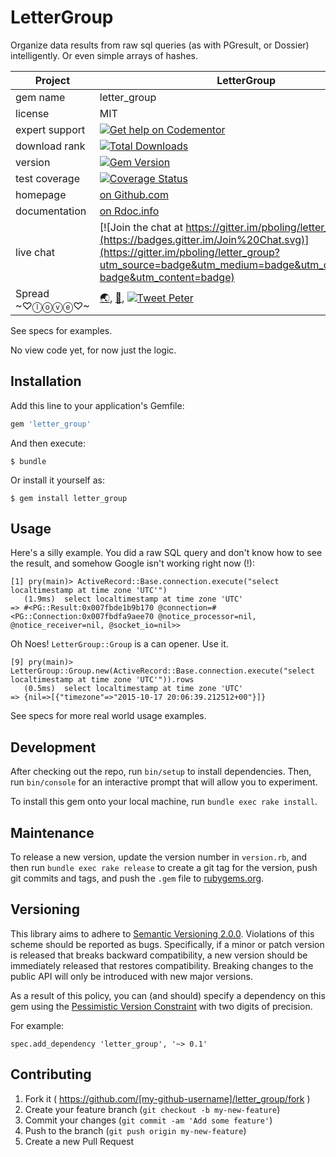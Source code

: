 # LetterGroup

Organize data results from raw sql queries (as with PGresult, or Dossier) intelligently.  Or even simple arrays of hashes.

| Project                 |  LetterGroup    |
|------------------------ | ----------------- |
| gem name                |  letter_group   |
| license                 |  MIT              |
| expert support          |  [![Get help on Codementor](https://cdn.codementor.io/badges/get_help_github.svg)](https://www.codementor.io/peterboling?utm_source=github&utm_medium=button&utm_term=peterboling&utm_campaign=github) |
| download rank               |  [![Total Downloads](https://img.shields.io/gem/rt/letter_group.svg)](https://rubygems.org/gems/letter_group) |
| version                 |  [![Gem Version](https://badge.fury.io/rb/letter_group.png)](http://badge.fury.io/rb/letter_group) |
| test coverage           |  [![Coverage Status](https://coveralls.io/repos/pboling/letter_group/badge.png)](https://coveralls.io/r/pboling/letter_group) |
| homepage                |  [on Github.com][homepage] |
| documentation           |  [on Rdoc.info][documentation] |
| live chat               |  [![Join the chat at https://gitter.im/pboling/letter_group](https://badges.gitter.im/Join%20Chat.svg)](https://gitter.im/pboling/letter_group?utm_source=badge&utm_medium=badge&utm_campaign=pr-badge&utm_content=badge) |
| Spread ~♡ⓛⓞⓥⓔ♡~      |  [🌏](https://about.me/peter.boling), [👼](https://angel.co/peter-boling), [![Tweet Peter](https://img.shields.io/twitter/follow/galtzo.svg?style=social&label=Follow)](http://twitter.com/galtzo) |

[semver]: http://semver.org/
[pvc]: http://docs.rubygems.org/read/chapter/16#page74
[railsbling]: http://www.railsbling.com
[peterboling]: http://www.peterboling.com
[documentation]: http://rdoc.info/github/pboling/letter_group/frames
[homepage]: https://github.com/pboling/letter_group

See specs for examples.

No view code yet, for now just the logic.

## Installation

Add this line to your application's Gemfile:

```ruby
gem 'letter_group'
```

And then execute:

    $ bundle

Or install it yourself as:

    $ gem install letter_group

## Usage

Here's a silly example.  You did a raw SQL query and don't know how to see the result, and somehow Google isn't working right now (!):

```
[1] pry(main)> ActiveRecord::Base.connection.execute("select localtimestamp at time zone 'UTC'")
   (1.9ms)  select localtimestamp at time zone 'UTC'
=> #<PG::Result:0x007fbde1b9b170 @connection=#<PG::Connection:0x007fbdfa9aee70 @notice_processor=nil, @notice_receiver=nil, @socket_io=nil>>
```

Oh Noes!  `LetterGroup::Group` is a can opener.  Use it.

```
[9] pry(main)> LetterGroup::Group.new(ActiveRecord::Base.connection.execute("select localtimestamp at time zone 'UTC'")).rows
   (0.5ms)  select localtimestamp at time zone 'UTC'
=> {nil=>[{"timezone"=>"2015-10-17 20:06:39.212512+00"}]}
 ```

See specs for more real world usage examples.

## Development

After checking out the repo, run `bin/setup` to install dependencies. Then, run `bin/console` for an interactive prompt that will allow you to experiment.

To install this gem onto your local machine, run `bundle exec rake install`.

## Maintenance

To release a new version, update the version number in `version.rb`, and then run `bundle exec rake release` to create a git tag for the version, push git commits and tags, and push the `.gem` file to [rubygems.org](https://rubygems.org).

## Versioning

This library aims to adhere to [Semantic Versioning 2.0.0](http://semver.org/).
Violations of this scheme should be reported as bugs. Specifically,
if a minor or patch version is released that breaks backward
compatibility, a new version should be immediately released that
restores compatibility. Breaking changes to the public API will
only be introduced with new major versions.

As a result of this policy, you can (and should) specify a
dependency on this gem using the [Pessimistic Version Constraint](http://docs.rubygems.org/read/chapter/16#page74) with two digits of precision.

For example:

    spec.add_dependency 'letter_group', '~> 0.1'

## Contributing

1. Fork it ( https://github.com/[my-github-username]/letter_group/fork )
2. Create your feature branch (`git checkout -b my-new-feature`)
3. Commit your changes (`git commit -am 'Add some feature'`)
4. Push to the branch (`git push origin my-new-feature`)
5. Create a new Pull Request
